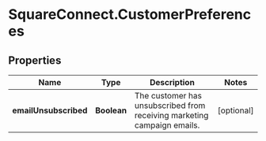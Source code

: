 # SquareConnect.CustomerPreferences

## Properties
Name | Type | Description | Notes
------------ | ------------- | ------------- | -------------
**emailUnsubscribed** | **Boolean** | The customer has unsubscribed from receiving marketing campaign emails. | [optional] 


